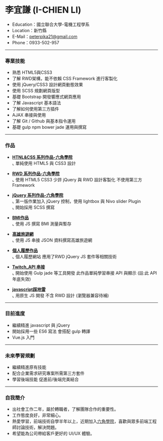 # 李宜謙 (I-CHIEN LI)
<ul>
  <li>Education：國立聯合大學-電機工程學系</li>
  <li>Location：新竹縣</li>
  <li>E-Mail：<a href="mailto:peterpika21@gmail.com">peterpika21@gmail.com</a></li>
  <li>Phone：0933-502-957</li>
</ul>
<hr>
<h3>專業技能</h3>
<ul>
  <li>熟悉 HTML5與CSS3 </li>
  <li>了解 RWD架構，能不依賴 CSS Framework 進行客製化</li>
  <li>使用 jQuery/CSS3 設計網頁動態效果</li>
  <li>使用 SCSS 規劃網頁版型</li>
  <li>基礎 Bootstrap 開發響應式網頁應用</li>
  <li>了解 Javascript 基本語法</li>
  <li>了解如何使用第三方插件</li>
  <li>AJAX 串接與使用</li>
  <li>了解 Git / Github 與基本指令運用</li>
  <li>基礎 gulp npm bower jade 運用與撰寫</li>
</ul>
<hr>
<h3>作品</h3>
<ul>
  <li>
<p><a href="https://peterpika20.github.io/HTML-CSS-hw/" rel="nofollow"><b>HTNL&CSS 系列作品-六角學院</b></a> <br>
⌞ 單純使用 HTML5 與 CSS3 設計</p>
</li>
   <li>
<p><a href="https://peterpika20.github.io/RWD-HW/" rel="nofollow"><b>RWD 系列作品-六角學院</b></a> <br>
⌞ 使用 HTML5 CSS3 少許 jQuery 與 RWD 設計客製化 不使用第三方 Framework</p>
</li>
   <li>
<p><a href="https://peterpika20.github.io/jQuery-hw/" rel="nofollow"><b>jQuery 系列作品-六角學院</b></a><br>
⌞ 第一版作業加入 jQuery 控制，使用 lightbox 與 Nivo slider Plugin <br>
     ⌞ 開始採用 SCSS 撰寫</p>
</li>
   <li>
<p><a href="https://peterpika20.github.io/BMI/"><b>BMI作品</b></a><br>
⌞ 使用 JS 撰寫 BMI 測量與暫存</p>
</li>
   <li>
<p><a href="https://peterpika20.github.io/Kaohsiung_Travel/" rel="nofollow"><b>高雄旅遊網</b></a><br>
⌞ 使用 JS 串接 JSON 資料撰寫高雄旅遊網</p>
</li>
   <li>
<p><a href="https://peterpika20.github.io/project/" rel="nofollow"><b>個人履歷作品</b></a><br>
⌞ 個人履歷網站 應用了RWD jQuery JS 套件等相關技術</p>
</li>
   <li>
<p><a href="https://peterpika20.github.io/Twitch_API_demo/" rel="nofollow"><b>Twitch_API 串接</b></a><br>
⌞ 開始使用 Gulp jade 等工具開發 此作品單純學習串接 API 與顯示 (註:此 API 年底失效)</p>
</li>
    <li>
<p><a href="https://peterpika20.github.io/boom/" rel="nofollow"><b>javascript踩地雷</b></a><br>
⌞ 用原生 JS 開發 不含 RWD 設計 (瀏覽器兼容待補)</p>
</li>
</ul>
<hr>
<h3>目前進度</h3>
<ul>
  <li>繼續精進 javascript 與 jQuery </li>
  <li>開始採用一些 ES6 寫法 會搭配 gulp 轉譯</li>
  <li>Vue.js 入門</li>
</ul>
<hr>
<h3>未來學習規劃</h3>
<ul>
  <li>繼續精進原有技能</li>
  <li>配合企業需求研究專案所需第三方套件</li>
  <li>學習後端技能 促進前/後端完美結合</li>
</ul>
<hr>
<h3>自我簡介</h3>
<ul>
  <li>出社會工作二年，屬於轉職者，了解團隊合作的重要性。</li>
  <li>工作態度良好，非常細心。</li>
  <li>熱愛學習，前端技術自學半年以上，近期加入<a href="https://www.facebook.com/hexschool/">六角學院</a>，喜歡與眾多前端工程師討論技術，解決問題。</li>
  <li>希望能為公司帶給客戶更好的 UI/UX 體驗。</li>
</ul>

